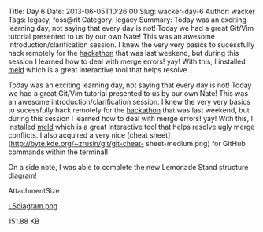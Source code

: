 Title: Day 6
Date: 2013-06-05T10:26:00
Slug: wacker-day-6
Author: wacker
Tags: legacy, foss@rit
Category: legacy
Summary: Today was an exciting learning day, not saying that every day is not! Today we had a great Git/Vim tutorial presented to us by our own Nate! This was an awesome introduction/clarification session. I knew the very very basics to sucessfully hack remotely for the [hackathon](http://hackforchange.org/) that was last weekend, but during this session I learned how to deal with merge errors! yay! With this, I installed [meld](http://meldmerge.org/) which is a great interactive tool that helps resolve  ... 

Today was an exciting learning day, not saying that every day is not! Today we
had a great Git/Vim tutorial presented to us by our own Nate! This was an
awesome introduction/clarification session. I knew the very very basics to
sucessfully hack remotely for the [hackathon](http://hackforchange.org/) that
was last weekend, but during this session I learned how to deal with merge
errors! yay! With this, I installed [meld](http://meldmerge.org/) which is a
great interactive tool that helps resolve ugly merge conflicts. I also
acquired a very nice [cheat sheet](http://byte.kde.org/~zrusin/git/git-cheat-
sheet-medium.png) for GitHub commands within the terminal!

On a side note, I was able to complete the new Lemonade Stand structure
diagram!

AttachmentSize

[LSdiagram.png](http://foss.rit.edu/files/LSdiagram.png)

151.88 KB

